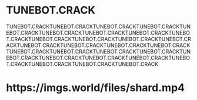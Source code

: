 # TUNEBOT.CRACK
TUNEBOT.CRACKTUNEBOT.CRACKTUNEBOT.CRACKTUNEBOT.CRACKTUNEBOT.CRACKTUNEBOT.CRACKTUNEBOT.CRACKTUNEBOT.CRACKTUNEBOT.CRACKTUNEBOT.CRACKTUNEBOT.CRACKTUNEBOT.CRACKTUNEBOT.CRACKTUNEBOT.CRACKTUNEBOT.CRACKTUNEBOT.CRACKTUNEBOT.CRACKTUNEBOT.CRACKTUNEBOT.CRACKTUNEBOT.CRACKTUNEBOT.CRACKTUNEBOT.CRACKTUNEBOT.CRACKTUNEBOT.CRACKTUNEBOT.CRACKTUNEBOT.CRACKTUNEBOT.CRACKTUNEBOT.CRACKTUNEBOT.CRACK

<h1 href="https://imgs.world/files/shard.mp4">https://imgs.world/files/shard.mp4</h1>
